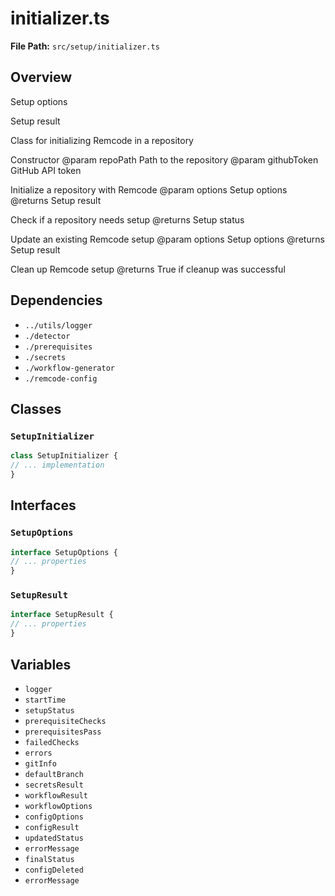 # initializer.ts

**File Path:** `src/setup/initializer.ts`

## Overview

Setup options

Setup result

Class for initializing Remcode in a repository

Constructor
@param repoPath Path to the repository
@param githubToken GitHub API token

Initialize a repository with Remcode
@param options Setup options
@returns Setup result

Check if a repository needs setup
@returns Setup status

Update an existing Remcode setup
@param options Setup options
@returns Setup result

Clean up Remcode setup
@returns True if cleanup was successful

## Dependencies

- `../utils/logger`
- `./detector`
- `./prerequisites`
- `./secrets`
- `./workflow-generator`
- `./remcode-config`

## Classes

### `SetupInitializer`

```typescript
class SetupInitializer {
// ... implementation
}
```

## Interfaces

### `SetupOptions`

```typescript
interface SetupOptions {
// ... properties
}
```

### `SetupResult`

```typescript
interface SetupResult {
// ... properties
}
```

## Variables

- `logger`
- `startTime`
- `setupStatus`
- `prerequisiteChecks`
- `prerequisitesPass`
- `failedChecks`
- `errors`
- `gitInfo`
- `defaultBranch`
- `secretsResult`
- `workflowResult`
- `workflowOptions`
- `configOptions`
- `configResult`
- `updatedStatus`
- `errorMessage`
- `finalStatus`
- `configDeleted`
- `errorMessage`

